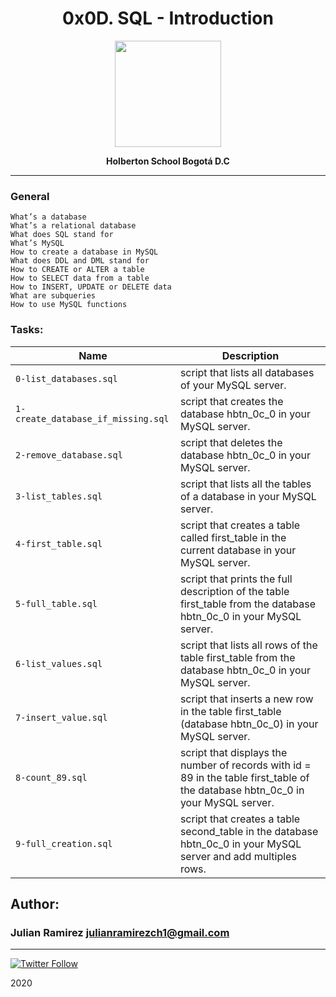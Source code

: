 
<H1 align="center"> 0x0D. SQL - Introduction </H1>

<p align="center">
   <a href="https://www.holbertonschool.com/co"><img src="https://www.google.com/url?sa=i&url=https%3A%2F%2Fen.wikipedia.org%2Fwiki%2FMySQL&psig=AOvVaw3N0OlDaEduFhl-iEO7Iq_O&ust=1594830149560000&source=images&cd=vfe&ved=0CAIQjRxqFwoTCOj7kLeTzeoCFQAAAAAdAAAAABAD" width="170" height="170"/></a>

<p align="center"> 
   <b>Holberton School Bogotá D.C</b>
                
----
<H3> General </H3>
   
    What’s a database
    What’s a relational database
    What does SQL stand for
    What’s MySQL
    How to create a database in MySQL
    What does DDL and DML stand for
    How to CREATE or ALTER a table
    How to SELECT data from a table
    How to INSERT, UPDATE or DELETE data
    What are subqueries
    How to use MySQL functions


### Tasks:

| Name | Description                    |
| ------------- | ------------------------------ |
| `0-list_databases.sql`      | script that lists all databases of your MySQL server.      |
| `1-create_database_if_missing.sql`   | script that creates the database hbtn_0c_0 in your MySQL server.   |
| `2-remove_database.sql`      | script that deletes the database hbtn_0c_0 in your MySQL server.      |
| `3-list_tables.sql`      | script that lists all the tables of a database in your MySQL server.       |
| `4-first_table.sql`      |script that creates a table called first_table in the current database in your MySQL server.     |
| `5-full_table.sql`      | script that prints the full description of the table first_table from the database hbtn_0c_0 in your MySQL server.      |
| `6-list_values.sql`      | script that lists all rows of the table first_table from the database hbtn_0c_0 in your MySQL server.       |
| `7-insert_value.sql`      |  script that inserts a new row in the table first_table (database hbtn_0c_0) in your MySQL server.      |
| `8-count_89.sql`      | script that displays the number of records with id = 89 in the table first_table of the database hbtn_0c_0 in your MySQL server.        |
| `9-full_creation.sql`      | script that creates a table second_table in the database hbtn_0c_0 in your MySQL server and add multiples rows.       |

## Author: 
### Julian Ramirez <julianramirezch1@gmail.com>
----
[![Twitter Follow](https://img.shields.io/twitter/follow/JulianR_30.svg?style=social&label=Follow)](https://twitter.com/JulianR_30)

2020